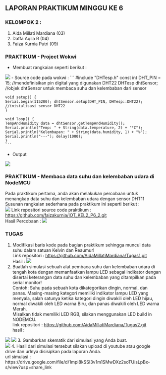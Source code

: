 ## LAPORAN PRAKTIKUM MINGGU KE 6 <br> 
### KELOMPOK 2 : <br> 
1. Aida Millati Mardiana (03)
2. Daffa Aqila R (04)
3. Faiza Kurnia Putri (09) <br>

### PRAKTIKUM - Project Wokwi 
- Membuat rangkaian seperti berikut : 
<img src="images/praktikum wokwi.png">
- Source code pada wokwi : 
    ``` 
    #include "DHTesp.h"
    const int DHT_PIN = 15; //mendefinisikan pin digital yang digunakan DHT22
    DHTesp dhtSensor; //objek dhtSensor untuk membaca suhu dan kelembaban dari sensor

    void setup() { 
    Serial.begin(115200); dhtSensor.setup(DHT_PIN, DHTesp::DHT22); //inisialisasi sensor DHT22 
    }

    void loop() { 
    TempAndHumidity data = dhtSensor.getTempAndHumidity(); 
    Serial.println("Temp: " + String(data.temperature, 2) + "°C"); 
    Serial.println("Kelembapan: " + String(data.humidity, 1) + "%"); 
    Serial.println("---"); delay(1000); 
    }
    ```
- Output 
<img src="images/hasil wokwi.png">

### PRAKTIKUM - Membaca data suhu dan kelembaban udara di NodeMCU 
Pada praktikum pertama, anda akan melakukan percobaan untuk menangkap data suhu dan kelembaban udara dengan sensor DHT11 <br>
Susunan rangkaian sederhana pada praktikum ini seperti berikut : <br>
<img src="images/rangkaian.jpeg">
Link repositori source code praktikum : https://github.com/faizakurnia/IOT_KEL2_P6_2.git <br>
Hasil Percobaan : <img src="images/output.png">

### TUGAS 
1. Modifikasi baris kode pada bagian praktikum sehingga muncul data suhu dalam satuan Kelvin dan Reaumur! <br>
Link repositori : https://github.com/AidaMillatiMardiana/Tugas1.git <br>
Hasil : <img src="images/hasil tugas 1.png">
2. Buatlah simulasi sebuah alat pembaca suhu dan kelembaban udara di tengah kota dengan memanfaatkan lampu LED sebagai indikator dengan disertai keterangan data suhu dan kelembaban yang ditampilkan pada serial monitor! <br>
Contoh: Suhu pada sebuah kota dikategorikan dingin, normal, dan panas. Masing-masing kategori memiliki indikator lampu LED yang menyala, salah satunya ketika kategori dingin diwakili oleh LED hijau, normal diwakili oleh LED warna Biru, dan panas diwakili oleh LED warna Merah. <br>
Misalkan tidak memiliki LED RGB, silakan menggunakan LED build in NODEMCU. <br>
link repositori : https://github.com/AidaMillatiMardiana/Tugas2.git <br>
hasil : <br>
<img src="images/hasil tugas 2 biru.jpeg">
<img src="images/hasil tugas 2 merah.jpeg">
3. Gambarkan skematik dari simulasi yang Anda buat. <br>
<img src="images/hasil tugas 3.png">
4. Hasil dari simulasi tersebut silakan upload di youtube atau google drive dan urlnya disisipkan pada laporan Anda. <br>
url simulasi : https://drive.google.com/file/d/1mpi8kSSI3v1m1SMwDXz2soTUisLpBx-s/view?usp=share_link 


